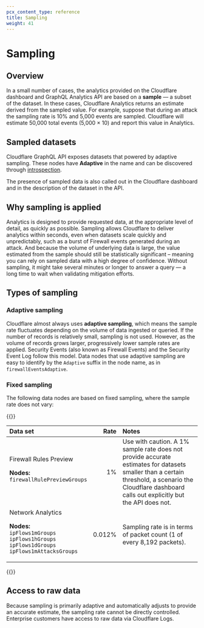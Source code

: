 ```yaml
---
pcx_content_type: reference
title: Sampling
weight: 41
---
```


# Sampling

## Overview

In a small number of cases, the analytics provided on the Cloudflare dashboard and GraphQL Analytics API are based on a **sample** — a subset of the dataset. In these cases, Cloudflare Analytics returns an estimate derived from the sampled value. For example, suppose that during an attack the sampling rate is 10% and 5,000 events are sampled. Cloudflare will estimate 50,000 total events (5,000 × 10) and report this value in Analytics.

## Sampled datasets

Cloudflare GraphQL API exposes datasets that powered by adaptive sampling. These
nodes have **Adaptive** in the name and can be discovered through
[introspection][1].

The presence of sampled data is also called out in the Cloudflare dashboard and
in the description of the dataset in the API.

## Why sampling is applied

Analytics is designed to provide requested data, at the appropriate level of detail, as quickly as possible. Sampling allows Cloudflare to deliver analytics within seconds, even when datasets scale quickly and unpredictably, such as a burst of Firewall events generated during an attack. And because the volume of underlying data is large, the value estimated from the sample should still be statistically significant – meaning you can rely on sampled data with a high degree of confidence. Without sampling, it might take several minutes or longer to answer a query — a long time to wait when validating mitigation efforts.

## Types of sampling

### Adaptive sampling

Cloudflare almost always uses **adaptive sampling**, which means the sample rate fluctuates depending on the volume of data ingested or queried. If the number of records is relatively small, sampling is not used. However, as the volume of records grows larger, progressively lower sample rates are applied. Security Events (also known as Firewall Events) and the Security Event Log follow this model. Data nodes that use adaptive sampling are easy to identify by the `Adaptive` suffix in the node name, as in `firewallEventsAdaptive`.

### Fixed sampling

The following data nodes are based on fixed sampling, where the sample rate does not vary:

{{<table-wrap>}}

| Data set                                                                                                                                                                                                                                                                                                                             |                 Rate | Notes                                                                                                                                                                                                                   |
| :----------------------------------------------------------------------------------------------------------------------------------------------------------------------------------------------------------------------------------------------------------------------------------------------------------------------------------- | -------------------: | :---------------------------------------------------------------------------------------------------------------------------------------------------------------------------------------------------------------------- |
| Firewall Rules Preview<br /><p><b>Nodes:</b><br />`firewallRulePreviewGroups`</p>                                                                                                                                                                                                                                                    |                   1% | Use with caution. A 1% sample rate does not provide accurate estimates for datasets smaller than a certain threshold, a scenario the Cloudflare dashboard calls out explicitly but the API does not.                    |
| Network Analytics<br /><p><b>Nodes:</b><br />`ipFlows1mGroups`<br />`ipFlows1hGroups`<br />`ipFlows1dGroups`<br />`ipFlows1mAttacksGroups`</p>                                                                                                                                                                                       |               0.012% | Sampling rate is in terms of packet count (1 of every 8,192 packets).                                                                                                                                                   |

{{</table-wrap>}}

## Access to raw data

Because sampling is primarily adaptive and automatically adjusts to provide an accurate estimate, the sampling rate cannot be directly controlled. Enterprise customers have access to raw data via Cloudflare Logs.

[1]: </analytics/graphql-api/features/discovery/introspection/>
